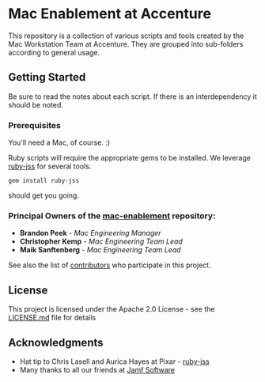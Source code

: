 # Mac Enablement at Accenture

This repository is a collection of various scripts and tools created by the Mac Workstation Team at Accenture. They are grouped into sub-folders according to general usage.

## Getting Started

Be sure to read the notes about each script. If there is an interdependency it should be noted.

### Prerequisites

You'll need a Mac, of course. :) 

Ruby scripts will require the appropriate gems to be installed. 
We leverage [ruby-jss](https://github.com/PixarAnimationStudios/ruby-jss) for several tools.
```
gem install ruby-jss
```
should get you going.

### Principal Owners of the [mac-enablement](https://github.com/mac-enablement) repository:

* **Brandon Peek**      - *Mac Engineering Manager*
* **Christopher Kemp**  - *Mac Engineering Team Lead*
* **Maik Sanftenberg**  - *Mac Engineering Team Lead*

See also the list of [contributors](https://github.com/mac-enablement/contributors) who participate in this project.

## License

This project is licensed under the Apache 2.0 License - see the [LICENSE.md](LICENSE.md) file for details

## Acknowledgments

* Hat tip to Chris Lasell and Aurica Hayes at Pixar - [ruby-jss](https://rubygems.org/gems/ruby-jss)
* Many thanks to all our friends at [Jamf Software](https://jamf.com)




